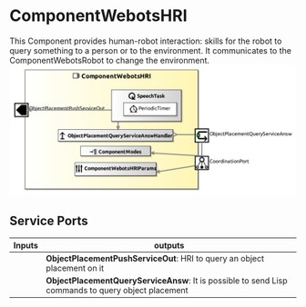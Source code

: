 # ComponentWebotsHRI

This Component provides human-robot interaction: skills for the robot to query something to a person or to the environment. It communicates to the ComponentWebotsRobot to change the environment.
![ComponentWebotsRobots](model/ComponentWebotsHRIComponentDefinition.jpg)

## Service Ports

| Inputs  | outputs |
| ------- | ------- |
| | **ObjectPlacementPushServiceOut**: HRI to query an object placement on it |
| | **ObjectPlacementQueryServiceAnsw**: It is possible to send Lisp commands to query object placement |

